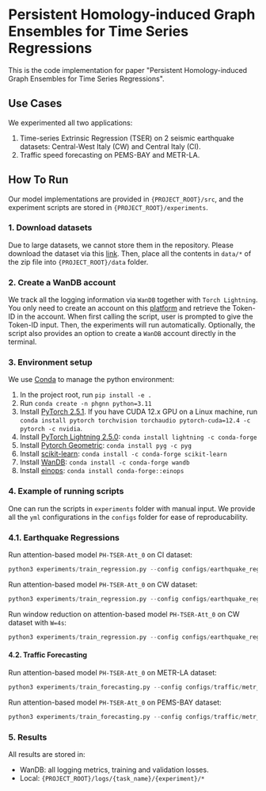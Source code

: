 # Persistent Homology-induced Graph Ensembles for Time Series Regressions

This is the code implementation for paper "Persistent Homology-induced Graph Ensembles for Time Series Regressions". 

## Use Cases
We experimented all two applications:
1. Time-series Extrinsic Regression (TSER) on 2 seismic earthquake datasets: Central-West Italy (CW) and Central Italy (CI).
2. Traffic speed forecasting on PEMS-BAY and METR-LA.

## How To Run
Our model implementations are provided in `{PROJECT_ROOT}/src`, and the experiment scripts are stored in `{PROJECT_ROOT}/experiments`. 

### 1. Download datasets
Due to large datasets, we cannot store them in the repository. Please download the dataset via this [link](https://drive.google.com/file/d/16IiHnW9_fhh5hMCODyCm6HPUKqiNERv0/view?usp=sharing). Then, place all the contents in `data/*` of the zip file into `{PROJECT_ROOT}/data` folder.

### 2. Create a WanDB account
We track all the logging information via `WanDB` together with `Torch Lightning`. You only need to create an account on this [platform](https://wandb.ai/site) and retrieve the Token-ID in the account. When first calling the script, user is prompted to give the Token-ID input. Then, the experiments will run automatically. Optionally, the script also provides an option to create a `WanDB` account directly in the terminal.

### 3. Environment setup
We use [Conda](https://anaconda.org/anaconda/conda) to manage the python environment:
1. In the project root, run `pip install -e .`
2. Run `conda create -n phgnn python=3.11`
3. Install [PyTorch 2.5.1](https://pytorch.org/get-started/locally/). If you have CUDA 12.x GPU on a Linux machine, run `conda install pytorch torchvision torchaudio pytorch-cuda=12.4 -c pytorch -c nvidia`.
4. Install [PyTorch Lightning 2.5.0](https://lightning.ai/docs/pytorch/stable/): `conda install lightning -c conda-forge`
5. Install [Pytorch Geometric](https://pytorch-geometric.readthedocs.io/en/latest/notes/installation.html): `conda install pyg -c pyg`
6. Install [scikit-learn](https://scikit-learn.org/1.6/install.html): `conda install -c conda-forge scikit-learn`
7. Install [WanDB](https://docs.wandb.ai/support/anaconda_package/): `conda install -c conda-forge wandb`
8. Install [einops](https://anaconda.org/conda-forge/einops): `conda install conda-forge::einops`

### 4. Example of running scripts
One can run the scripts in `experiments` folder with manual input. We provide all the `yml` configurations in the `configs` folder for ease of reproducability. 

### 4.1. Earthquake Regressions
Run attention-based model `PH-TSER-Att_0` on CI dataset:
```python
python3 experiments/train_regression.py --config configs/earthquake_regression/central_it/weighted/weighted_0.yml
```
Run attention-based model `PH-TSER-Att_0` on CW dataset:
```python
python3 experiments/train_regression.py --config configs/earthquake_regression/central_west_it/weighted/weighted_0.yml
```
Run window reduction on attention-based model `PH-TSER-Att_0` on CW dataset with `W=4s`:
```python
python3 experiments/train_regression.py --config configs/earthquake_regression/central_west_it/windows/windows_400.yml
```

#### 4.2. Traffic Forecasting
Run attention-based model `PH-TSER-Att_0` on METR-LA dataset:
```python
python3 experiments/train_forecasting.py --config configs/traffic/metr_la/weighted_0.yml
```
Run attention-based model `PH-TSER-Att_0` on PEMS-BAY dataset:
```python
python3 experiments/train_forecasting.py --config configs/traffic/metr_la/weighted_0_k150.yml
```

### 5. Results
All results are stored in:
- WanDB: all logging metrics, training and validation losses.
- Local: `{PROJECT_ROOT}/logs/{task_name}/{experiment}/*`